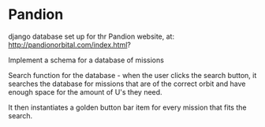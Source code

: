 # Pandion
django database set up for thr Pandion website, at: http://pandionorbital.com/index.html?

Implement a schema for a database of missions

Search function for the database - when the user clicks the search button, it searches the database for missions that are of the correct orbit and have enough space for the amount of U's they need.

It then instantiates a golden button bar item for every mission that fits the search.
